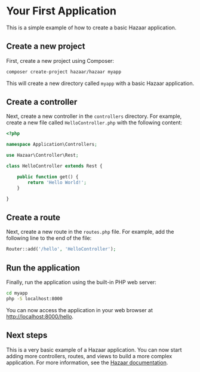 # Your First Application

This is a simple example of how to create a basic Hazaar application.

## Create a new project

First, create a new project using Composer:

```bash
composer create-project hazaar/hazaar myapp
```

This will create a new directory called `myapp` with a basic Hazaar application.

## Create a controller

Next, create a new controller in the `controllers` directory.  For example, create a new file called `HelloController.php` with the following content:

```php
<?php

namespace Application\Controllers;

use Hazaar\Controller\Rest;

class HelloController extends Rest {

    public function get() {
        return 'Hello World!';
    }

}
```

## Create a route

Next, create a new route in the `routes.php` file.  For example, add the following line to the end of the file:

```php
Router::add('/hello', 'HelloController');
```

## Run the application

Finally, run the application using the built-in PHP web server:

```bash
cd myapp
php -S localhost:8000
```

You can now access the application in your web browser at [http://localhost:8000/hello](http://localhost:8000/hello).

## Next steps

This is a very basic example of a Hazaar application.  You can now start adding more controllers, routes, and views to build a more complex application.  For more information, see the [Hazaar documentation](https://hazaar.io/docs).
